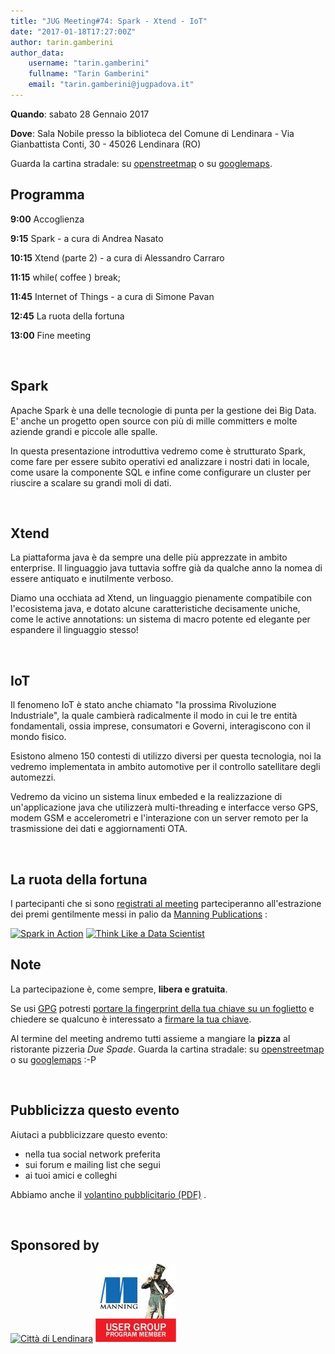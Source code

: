 ```yaml
---
title: "JUG Meeting#74: Spark - Xtend - IoT"
date: "2017-01-18T17:27:00Z"
author: tarin.gamberini
author_data:
    username: "tarin.gamberini"
    fullname: "Tarin Gamberini"
    email: "tarin.gamberini@jugpadova.it"
---
```


**Quando**: sabato 28 Gennaio 2017

**Dove**: Sala Nobile presso la biblioteca del Comune di Lendinara - Via
Gianbattista Conti, 30 - 45026 Lendinara (RO)

Guarda la cartina stradale: su
[openstreetmap](http://www.openstreetmap.org/?mlat=45.08334&mlon=11.59697#map=18/45.08334/11.59697)
o su [googlemaps](https://goo.gl/maps/AuSVX2bN1vB2).

Programma
---------

**9:00** Accoglienza

**9:15** Spark - a cura di Andrea Nasato

**10:15** Xtend (parte 2) - a cura di Alessandro Carraro

**11:15** while( coffee ) break;

**11:45** Internet of Things - a cura di Simone Pavan

**12:45** La ruota della fortuna

**13:00** Fine meeting

<br />

Spark
-----

Apache Spark è una delle tecnologie di punta per la gestione dei Big
Data. E' anche un progetto open source con più di mille committers e
molte aziende grandi e piccole alle spalle.

In questa presentazione introduttiva vedremo come è strutturato Spark,
come fare per essere subito operativi ed analizzare i nostri dati in
locale, come usare la componente SQL e infine come configurare un
cluster per riuscire a scalare su grandi moli di dati.

<br />

Xtend
-----

La piattaforma java è da sempre una delle più apprezzate in ambito
enterprise. Il linguaggio java tuttavia soffre già da qualche anno la
nomea di essere antiquato e inutilmente verboso.

Diamo una occhiata ad Xtend, un linguaggio pienamente compatibile con
l'ecosistema java, e dotato alcune caratteristiche decisamente uniche,
come le active annotations: un sistema di macro potente ed elegante per
espandere il linguaggio stesso!

<br />

IoT
---

Il fenomeno IoT è stato anche chiamato "la prossima Rivoluzione
Industriale", la quale cambierà radicalmente il modo in cui le tre
entità fondamentali, ossia imprese, consumatori e Governi, interagiscono
con il mondo fisico.

Esistono almeno 150 contesti di utilizzo diversi per questa tecnologia,
noi la vedremo implementata in ambito automotive per il controllo
satellitare degli automezzi.

Vedremo da vicino un sistema linux embeded e la realizzazione di
un'applicazione java che utilizzerà multi-threading e interfacce verso
GPS, modem GSM e accelerometri e l'interazione con un server remoto per
la trasmissione dei dati e aggiornamenti OTA.

<br />

La ruota della fortuna
----------------------

I partecipanti che si sono [registrati al
meeting](http://www.jugevents.org/jugevents/event/showParticipants.html?id=56964)
parteciperanno all'estrazione dei premi gentilmente messi in palio da
[Manning Publications](http://www.manning.com/) :

<a href="https://www.manning.com/books/spark-in-action"><img style="width: 200px" src="https://images.manning.com/255/340/resize/book/a/6646300-9cdb-47fa-8c09-c4db7f87bf35/Zecevic-Spark-HI.png" title="Spark in Action" /></a>
<a href="https://www.manning.com/books/think-like-a-data-scientist"><img style="width: 200px" src="https://images.manning.com/255/340/resize/book/3/14e6612-b8c6-408c-9a69-1009f61e0d50/Godsey-TLDS-HI.png" title="Think Like a Data Scientist" /></a>

Note
----

La partecipazione è, come sempre, **libera e gratuita**.

Se usi [GPG](https://gnupg.org/) potresti [portare la fingerprint della
tua chiave su un
foglietto](https://gnupg.org/howtos/it/keysigning_party.html#traditional)
e chiedere se qualcuno è interessato a [firmare la tua
chiave](https://gnupg.org/howtos/it/keysigning_party.html#AEN160).

Al termine del meeting andremo tutti assieme a mangiare la **pizza** al
ristorante pizzeria *Due Spade*. Guarda la cartina stradale: su
[openstreetmap](http://www.openstreetmap.org/?mlat=45.08322&mlon=11.59764#map=18/45.08322/11.59764)
o su [googlemaps](https://goo.gl/maps/nozjkkqj3jq) :-P

<br />

Pubblicizza questo evento
-------------------------

Aiutaci a pubblicizzare questo evento:

-   nella tua social network preferita
-   sui forum e mailing list che segui
-   ai tuoi amici e colleghi

Abbiamo anche il [volantino pubblicitario
(PDF)](http://www.jugpadova.it/files/JUGmeeting74_volantino.pdf) .

<br />

Sponsored by
------------

<a href="http://www.comune.lendinara.ro.it/"><img style="height:150px;" src="http://www.jugpadova.it/files/Citta_di_Lendinara_effige.jpg" title="Città di Lendinara" /></a>
<a title="Manning User Group Program" href="http://www.manning.com/ugprogram/"><img src="/files/manning_user_group_program_banner3.jpg" /></a>
